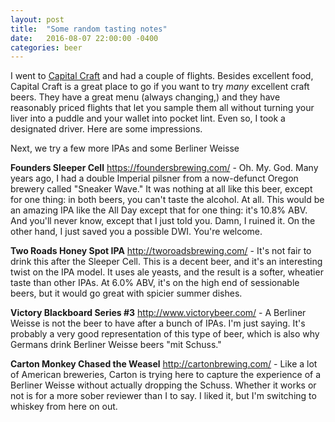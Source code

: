 ```yaml
---
layout: post
title:  "Some random tasting notes"
date:   2016-08-07 22:00:00 -0400
categories: beer
---
```

I went to [Capital Craft](http://capitalcraftnj.com/) and had a couple of flights. Besides excellent food, Capital Craft is a great place to go if you want to try _many_ excellent craft beers. They have a great menu (always changing,) and they have reasonably priced flights that let you sample them all without turning your liver into a puddle and your wallet into pocket lint. Even so, I took a designated driver. Here are some impressions. 










Next, we try a few more IPAs and some Berliner Weisse

__Founders Sleeper Cell__ <https://foundersbrewing.com/> - Oh. My. God. Many years ago, I had a double Imperial pilsner from a now-defunct Oregon brewery called "Sneaker Wave." It was nothing at all like this beer, except for one  thing: in both beers, you can't taste the alcohol. At all. This would be an amazing IPA like the All Day except that for one thing: it's 10.8% ABV. And you'll never know, except that I just told you. Damn, I ruined it. On the other hand, I just saved you a possible DWI. You're welcome.

__Two Roads Honey Spot IPA__ <http://tworoadsbrewing.com/> - It's not fair to drink this after the Sleeper Cell. This is a decent beer, and it's an interesting twist on the IPA model. It uses ale yeasts, and the result is a softer, wheatier taste than other IPAs. At 6.0% ABV, it's on the high end of sessionable beers, but it would go great with spicier summer dishes.

__Victory Blackboard Series #3__ <http://www.victorybeer.com/> - A Berliner Weisse is not the beer to have after a bunch of IPAs. I'm just saying. It's probably a very good representation of this type of beer, which is also why Germans drink Berliner Weisse beers "mit Schuss."

__Carton Monkey Chased the Weasel__ <http://cartonbrewing.com/> - Like a lot of American breweries, Carton is trying here to capture the experience of a Berliner Weisse without actually dropping the Schuss. Whether it works or not is for a more sober reviewer than I to say. I liked it, but I'm switching to whiskey from here on out.
